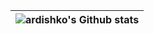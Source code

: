 | <img align="center" src="https://github-readme-stats.vercel.app/api?username=ardishko&show_icons=true&theme=transparent&hide_border=true" alt="ardishko's Github stats" /> 
| ------------- |
